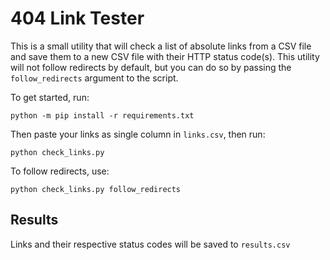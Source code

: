 # 404 Link Tester

This is a small utility that will check a list of absolute links from a CSV file and save them to a new CSV file with their HTTP status code(s). This utility will not follow redirects by default, but you can do so by passing the `follow_redirects` argument to the script.

To get started, run: 

`python -m pip install -r requirements.txt`

Then paste your links as single column in `links.csv`, then run: 

`python check_links.py`

To follow redirects, use: 

`python check_links.py follow_redirects`

## Results
Links and their respective status codes will be saved to `results.csv`